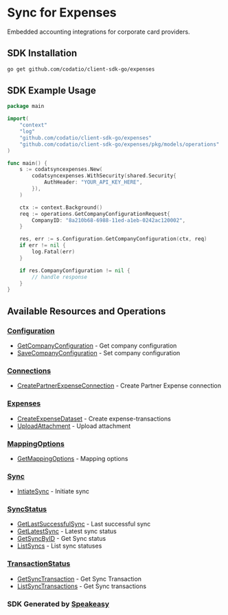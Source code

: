 # Sync for Expenses

Embedded accounting integrations for corporate card providers.

<!-- Start SDK Installation -->
## SDK Installation

```bash
go get github.com/codatio/client-sdk-go/expenses
```
<!-- End SDK Installation -->

## SDK Example Usage
<!-- Start SDK Example Usage -->
```go
package main

import(
	"context"
	"log"
	"github.com/codatio/client-sdk-go/expenses"
	"github.com/codatio/client-sdk-go/expenses/pkg/models/operations"
)

func main() {
    s := codatsyncexpenses.New(
        codatsyncexpenses.WithSecurity(shared.Security{
            AuthHeader: "YOUR_API_KEY_HERE",
        }),
    )

    ctx := context.Background()    
    req := operations.GetCompanyConfigurationRequest{
        CompanyID: "8a210b68-6988-11ed-a1eb-0242ac120002",
    }

    res, err := s.Configuration.GetCompanyConfiguration(ctx, req)
    if err != nil {
        log.Fatal(err)
    }

    if res.CompanyConfiguration != nil {
        // handle response
    }
}
```
<!-- End SDK Example Usage -->

<!-- Start SDK Available Operations -->
## Available Resources and Operations


### [Configuration](docs/configuration/README.md)

* [GetCompanyConfiguration](docs/configuration/README.md#getcompanyconfiguration) - Get company configuration
* [SaveCompanyConfiguration](docs/configuration/README.md#savecompanyconfiguration) - Set company configuration

### [Connections](docs/connections/README.md)

* [CreatePartnerExpenseConnection](docs/connections/README.md#createpartnerexpenseconnection) - Create Partner Expense connection

### [Expenses](docs/expenses/README.md)

* [CreateExpenseDataset](docs/expenses/README.md#createexpensedataset) - Create expense-transactions
* [UploadAttachment](docs/expenses/README.md#uploadattachment) - Upload attachment

### [MappingOptions](docs/mappingoptions/README.md)

* [GetMappingOptions](docs/mappingoptions/README.md#getmappingoptions) - Mapping options

### [Sync](docs/sync/README.md)

* [IntiateSync](docs/sync/README.md#intiatesync) - Initiate sync

### [SyncStatus](docs/syncstatus/README.md)

* [GetLastSuccessfulSync](docs/syncstatus/README.md#getlastsuccessfulsync) - Last successful sync
* [GetLatestSync](docs/syncstatus/README.md#getlatestsync) - Latest sync status
* [GetSyncByID](docs/syncstatus/README.md#getsyncbyid) - Get Sync status
* [ListSyncs](docs/syncstatus/README.md#listsyncs) - List sync statuses

### [TransactionStatus](docs/transactionstatus/README.md)

* [GetSyncTransaction](docs/transactionstatus/README.md#getsynctransaction) - Get Sync Transaction
* [ListSyncTransactions](docs/transactionstatus/README.md#listsynctransactions) - Get Sync transactions
<!-- End SDK Available Operations -->

### SDK Generated by [Speakeasy](https://docs.speakeasyapi.dev/docs/using-speakeasy/client-sdks)
